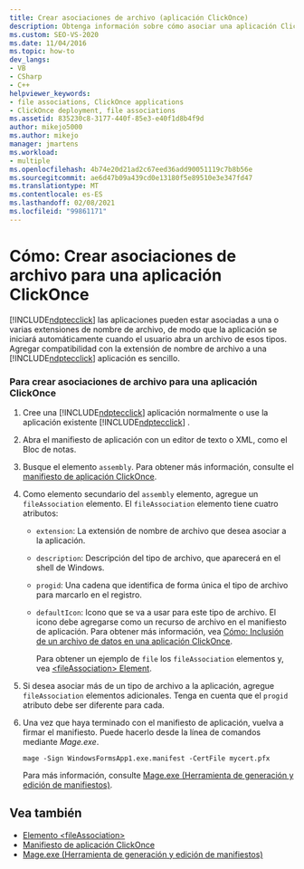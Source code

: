 ```yaml
---
title: Crear asociaciones de archivo (aplicación ClickOnce)
description: Obtenga información sobre cómo asociar una aplicación ClickOnce con una o varias extensiones de nombre de archivo, de modo que la aplicación se inicie cuando el usuario abra este tipo de archivo.
ms.custom: SEO-VS-2020
ms.date: 11/04/2016
ms.topic: how-to
dev_langs:
- VB
- CSharp
- C++
helpviewer_keywords:
- file associations, ClickOnce applications
- ClickOnce deployment, file associations
ms.assetid: 835230c8-3177-440f-85e3-e40f1d8b4f9d
author: mikejo5000
ms.author: mikejo
manager: jmartens
ms.workload:
- multiple
ms.openlocfilehash: 4b74e20d21ad2c67eed36add90051119c7b8b56e
ms.sourcegitcommit: ae6d47b09a439cd0e13180f5e89510e3e347fd47
ms.translationtype: MT
ms.contentlocale: es-ES
ms.lasthandoff: 02/08/2021
ms.locfileid: "99861171"
---
```

# <a name="how-to-create-file-associations-for-a-clickonce-application"></a>Cómo: Crear asociaciones de archivo para una aplicación ClickOnce
[!INCLUDE[ndptecclick](../deployment/includes/ndptecclick_md.md)] las aplicaciones pueden estar asociadas a una o varias extensiones de nombre de archivo, de modo que la aplicación se iniciará automáticamente cuando el usuario abra un archivo de esos tipos. Agregar compatibilidad con la extensión de nombre de archivo a una [!INCLUDE[ndptecclick](../deployment/includes/ndptecclick_md.md)] aplicación es sencillo.

### <a name="to-create-file-associations-for-a-clickonce-application"></a>Para crear asociaciones de archivo para una aplicación ClickOnce

1. Cree una [!INCLUDE[ndptecclick](../deployment/includes/ndptecclick_md.md)] aplicación normalmente o use la aplicación existente [!INCLUDE[ndptecclick](../deployment/includes/ndptecclick_md.md)] .

2. Abra el manifiesto de aplicación con un editor de texto o XML, como el Bloc de notas.

3. Busque el elemento `assembly`. Para obtener más información, consulte el [manifiesto de aplicación ClickOnce](../deployment/clickonce-application-manifest.md).

4. Como elemento secundario del `assembly` elemento, agregue un `fileAssociation` elemento. El `fileAssociation` elemento tiene cuatro atributos:

   - `extension`: La extensión de nombre de archivo que desea asociar a la aplicación.

   - `description`: Descripción del tipo de archivo, que aparecerá en el shell de Windows.

   - `progid`: Una cadena que identifica de forma única el tipo de archivo para marcarlo en el registro.

   - `defaultIcon`: Icono que se va a usar para este tipo de archivo. El icono debe agregarse como un recurso de archivo en el manifiesto de aplicación. Para obtener más información, vea [Cómo: Inclusión de un archivo de datos en una aplicación ClickOnce](../deployment/how-to-include-a-data-file-in-a-clickonce-application.md).

     Para obtener un ejemplo de `file` los `fileAssociation` elementos y, vea [ \<fileAssociation> Element](../deployment/fileassociation-element-clickonce-application.md).

5. Si desea asociar más de un tipo de archivo a la aplicación, agregue `fileAssociation` elementos adicionales. Tenga en cuenta que el `progid` atributo debe ser diferente para cada.

6. Una vez que haya terminado con el manifiesto de aplicación, vuelva a firmar el manifiesto. Puede hacerlo desde la línea de comandos mediante *Mage.exe*.

    `mage -Sign WindowsFormsApp1.exe.manifest -CertFile mycert.pfx`

    Para más información, consulte [Mage.exe (Herramienta de generación y edición de manifiestos)](/dotnet/framework/tools/mage-exe-manifest-generation-and-editing-tool).

## <a name="see-also"></a>Vea también
- [Elemento \<fileAssociation>](../deployment/fileassociation-element-clickonce-application.md)
- [Manifiesto de aplicación ClickOnce](../deployment/clickonce-application-manifest.md)
- [Mage.exe (Herramienta de generación y edición de manifiestos)](/dotnet/framework/tools/mage-exe-manifest-generation-and-editing-tool)